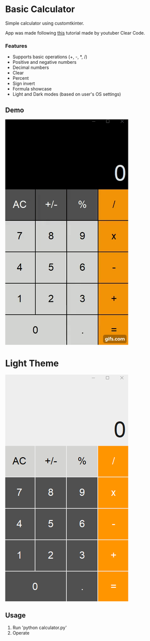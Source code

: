 # Basic Calculator


Simple calculator using customtkinter.

App was made following [this](https://www.youtube.com/watch?v=mop6g-c5HEY&ab_channel=ClearCode) tutorial made by youtuber Clear Code.

### Features

- Supports basic operations (+, -, *, /)
- Positive and negative numbers
- Decimal numbers
- Clear
- Percent
- Sign invert
- Formula showcase
- Light and Dark modes (based on user's OS settings)

## Demo

![Demo](/demo.gif)

# Light Theme

![White with gray and orange](light.png)

## Usage

1. Run 'python calculator.py'
2. Operate